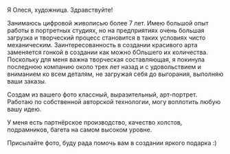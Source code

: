 
Я Олеся, художница. Здравствуйте!

Занимаюсь цифровой живописью более 7 лет. Имею большой опыт работы в портретных студиях, но на предприятиях очень большая загрузка и творческий процесс становится в таких условиях 
чисто механическим. Заинтересованность в создании красивого арта заменяется гонкой в создании как можно бОльшего их количества. Поскольку для меня важна творческая составляющая, 
я покинула последнюю компанию около трех лет назад и с удовольствием и вниманием ко всем деталям, не загружая себя до выгорания, выполняю ваши заказы.

Создам из вашего фото классный, выразительный, арт-портрет. Работаю по собственной авторской технологии, могу воплотить любую вашу идею.

У меня есть партнёрское производство, качество холстов, подрамников, багета на самом высоком уровне.

Присылайте фото, буду рада помочь вам в создании яркого подарка :)
